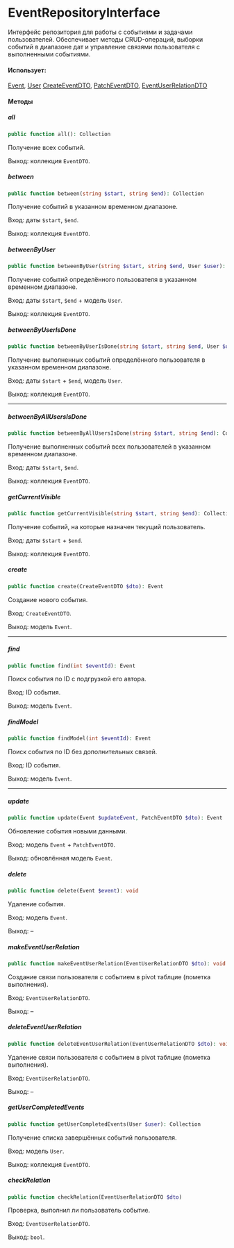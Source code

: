# EventRepositoryInterface

Интерфейс репозитория для работы с событиями и задачами пользователей.
Обеспечивает методы CRUD-операций, выборки событий в диапазоне дат и управление связями пользователя с выполненными событиями.

#### Использует:

[Event](/app/Models/Tasks/Event.md), [User](/app/Models/User/User.md)
[CreateEventDTO](/app/DTO/Tasks/Event/CreateEventDTO.md), [PatchEventDTO](/app/DTO/Tasks/Event/PatchEventDTO.md), [EventUserRelationDTO](/app/DTO/Tasks/Event/EventUserRelationDTO.md)

#### Методы

##### all

```php
public function all(): Collection
```

Получение всех событий.

Выход: коллекция `EventDTO`.

##### between

```php
public function between(string $start, string $end): Collection
```

Получение событий в указанном временном диапазоне.

Вход: даты `$start`, `$end`.

Выход: коллекция `EventDTO`.

##### betweenByUser

```php
public function betweenByUser(string $start, string $end, User $user): Collection
```

Получение событий определённого пользователя в указанном временном диапазоне.

Вход: даты `$start`, `$end` + модель `User`.

Выход: коллекция `EventDTO`.


##### betweenByUserIsDone

```php
public function betweenByUserIsDone(string $start, string $end, User $user): Collection
```

Получение выполненных событий определённого пользователя в указанном временном диапазоне.

Вход: даты `$start` + `$end`, модель `User`.

Выход: коллекция `EventDTO`.

---

##### betweenByAllUsersIsDone

```php
public function betweenByAllUsersIsDone(string $start, string $end): Collection
```

Получение выполненных событий всех пользователей в указанном временном диапазоне.

Вход: даты `$start`, `$end`.

Выход: коллекция `EventDTO`.

##### getCurrentVisible

```php
public function getCurrentVisible(string $start, string $end): Collection
```

Получение событий, на которые назначен текущий пользователь.

Вход: даты `$start` + `$end`.

Выход: коллекция `EventDTO`.


##### create

```php
public function create(CreateEventDTO $dto): Event
```

Создание нового события.

Вход: `CreateEventDTO`.

Выход: модель `Event`.

---

##### find

```php
public function find(int $eventId): Event
```

Поиск события по ID с подгрузкой его автора.

Вход: ID события.

Выход: модель `Event`.

##### findModel

```php
public function findModel(int $eventId): Event
```

Поиск события по ID без дополнительных связей.

Вход: ID события.

Выход: модель `Event`.

---

##### update

```php
public function update(Event $updateEvent, PatchEventDTO $dto): Event
```

Обновление события новыми данными.

Вход: модель `Event` + `PatchEventDTO`.

Выход: обновлённая модель `Event`.

##### delete

```php
public function delete(Event $event): void
```

Удаление события.

Вход: модель `Event`.

Выход: –

##### makeEventUserRelation

```php
public function makeEventUserRelation(EventUserRelationDTO $dto): void
```

Создание связи пользователя с событием в pivot таблцие (пометка выполнения).

Вход: `EventUserRelationDTO`.

Выход: –

##### deleteEventUserRelation

```php
public function deleteEventUserRelation(EventUserRelationDTO $dto): void
```

Удаление связи пользователя с событием в pivot таблцие (пометка выполнения).

Вход: `EventUserRelationDTO`.

Выход: –

##### getUserCompletedEvents

```php
public function getUserCompletedEvents(User $user): Collection
```

Получение списка завершённых событий пользователя.

Вход: модель `User`.

Выход: коллекция `EventDTO`.

##### checkRelation

```php
public function checkRelation(EventUserRelationDTO $dto)
```

Проверка, выполнил ли пользователь событие.

Вход: `EventUserRelationDTO`.

Выход: `bool`.
